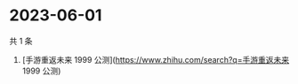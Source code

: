 # 2023-06-01

共 1 条

<!-- BEGIN -->
<!-- 最后更新时间 Thu Jun 01 2023 05:01:58 GMT+0800 (China Standard Time) -->

1. [手游重返未来 1999 公测](https://www.zhihu.com/search?q=手游重返未来 1999
   公测)

<!-- END -->
